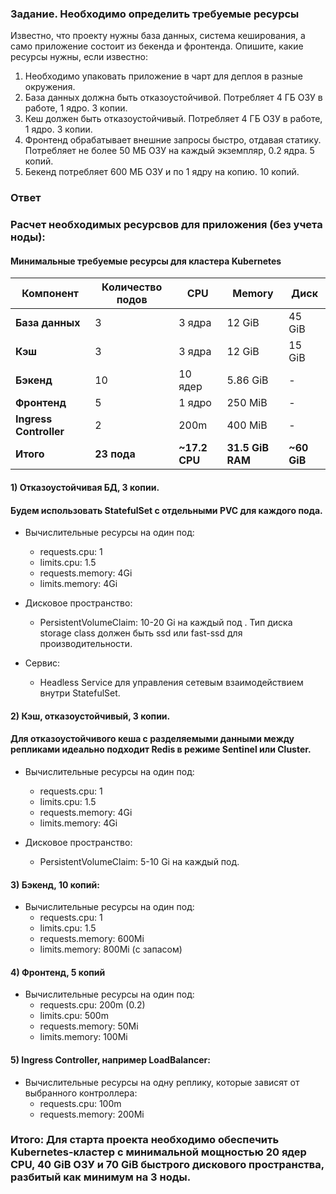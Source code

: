 ### Задание. Необходимо определить требуемые ресурсы
Известно, что проекту нужны база данных, система кеширования, а само приложение состоит из бекенда и фронтенда. Опишите, какие ресурсы нужны, если известно:

1. Необходимо упаковать приложение в чарт для деплоя в разные окружения. 
2. База данных должна быть отказоустойчивой. Потребляет 4 ГБ ОЗУ в работе, 1 ядро. 3 копии. 
3. Кеш должен быть отказоустойчивый. Потребляет 4 ГБ ОЗУ в работе, 1 ядро. 3 копии. 
4. Фронтенд обрабатывает внешние запросы быстро, отдавая статику. Потребляет не более 50 МБ ОЗУ на каждый экземпляр, 0.2 ядра. 5 копий. 
5. Бекенд потребляет 600 МБ ОЗУ и по 1 ядру на копию. 10 копий.


### **Ответ**


### Расчет необходимых ресурсвов для приложения (без учета ноды):

####  Минимальные требуемые ресурсы для кластера Kubernetes

| Компонент | Количество подов | CPU | Memory | Диск |
|-----------|------------------|----------------|-------------------|------|
| **База данных** | 3 | 3 ядра | 12 GiB | 45 GiB |
| **Кэш** | 3 | 3 ядра | 12 GiB | 15 GiB |
| **Бэкенд** | 10 | 10 ядер | 5.86 GiB | - |
| **Фронтенд** | 5 | 1 ядро | 250 MiB | - |
| **Ingress Controller** | 2 | 200m | 400 MiB | - |
| **Итого** | **23 пода** | **~17.2 CPU** | **31.5 GiB RAM** | **~60 GiB** |


#### 1) Отказоустойчивая БД, 3 копии.

####  Будем использовать StatefulSet с отдельными PVC для каждого пода.
 
 - Вычислительные ресурсы на один под:
      - requests.cpu: 1
      - limits.cpu: 1.5
      - requests.memory: 4Gi
      - limits.memory: 4Gi
      
 - Дисковое пространство:
      - PersistentVolumeClaim: 10-20 Gi на каждый под . Тип диска storage class должен быть ssd или fast-ssd для производительности.

 - Сервис: 
      - Headless Service для управления сетевым взаимодействием внутри StatefulSet.
#### 2) Кэш, отказоустойчивый, 3 копии.

#### Для отказоустойчивого кеша с разделяемыми данными между репликами идеально подходит Redis в режиме Sentinel или Cluster.

  - Вычислительные ресурсы на один под:
      - requests.cpu: 1
      - limits.cpu: 1.5
      - requests.memory: 4Gi
      - limits.memory: 4Gi
      
  - Дисковое пространство:
      - PersistentVolumeClaim: 5-10 Gi на каждый под.

#### 3) Бэкенд, 10 копий:

  - Вычислительные ресурсы на один под:
      - requests.cpu: 1
      - limits.cpu: 1.5
      - requests.memory: 600Mi
      - limits.memory: 800Mi (с запасом)

#### 4) Фронтенд, 5 копий

   - Вычислительные ресурсы на один под:
       - requests.cpu: 200m (0.2)
       - limits.cpu: 500m
       - requests.memory: 50Mi
       - limits.memory: 100Mi

#### 5) Ingress Controller, например LoadBalancer:

   - Вычислительные ресурсы на одну реплику, которые зависят от выбранного контроллера:
       - requests.cpu: 100m
       - requests.memory: 200Mi

### Итого: Для старта проекта необходимо обеспечить Kubernetes-кластер с минимальной мощностью 20 ядер CPU, 40 GiB ОЗУ и 70 GiB быстрого дискового пространства, разбитый как минимум на 3 ноды.
